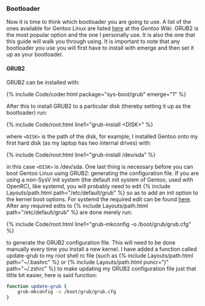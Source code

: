 ### Bootloader
Now it is time to think which bootloader you are going to use. A list of the ones available for Gentoo Linux are listed [here](https://wiki.gentoo.org/wiki/Bootloader) at the *Gentoo Wiki*. GRUB2 is the most popular option and the one I personally use. It is also the one that this guide will walk you through using. It is important to note that any bootloader you use you will first have to install with emerge and then set it up as your bootloader. 

#### GRUB2
GRUB2 can be installed with:

{% include Code/coder.html package="sys-boot/grub" emerge="1" %}

After this to install GRUB2 to a particular disk (thereby setting it up as the bootloader) run:

{% include Code/root.html line1="grub-install &lt;DISK&gt;" %}

where `<DISK>` is the path of the disk, for example, I installed Gentoo onto my first hard disk (as my laptop has two internal drives) with:

{% include Code/root.html line1="grub-install /dev/sda" %}

in this case `<DISK>` is /dev/sda. One last thing is necessary before you can boot Gentoo Linux using GRUB2: generating the configuration file. If you are using a non-SysV init system (the default init system of Gentoo, used with OpenRC), like systemd, you will probably need to edit {% include Layouts/path.html path="/etc/default/grub" %} so as to add an init option to the kernel boot options. For systemd the required edit can be found [here](https://wiki.gentoo.org/wiki/Systemd#GRUB_2). After any required edits to {% include Layouts/path.html path="/etc/default/grub" %} are done merely run:

{% include Code/root.html line1="grub-mkconfig -o /boot/grub/grub.cfg" %}

to generate the GRUB2 configuration file. This will need to be done manually every time you install a new kernel. I have added a function called update-grub to my root shell rc file (such as {% include Layouts/path.html path="~/.bashrc" %} or {% include Layouts/path.html puncr=")" path="~/.zshrc" %} to make updating my GRUB2 configuration file just that little bit easier, here is said function:

~~~bash
function update-grub {
    grub-mkconfig -o /boot/grub/grub.cfg
}
~~~

